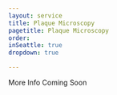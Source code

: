 ```yaml
---
layout: service
title: Plaque Microscopy
pagetitle: Plaque Microscopy
order:
inSeattle: true
dropdown: true

---
```


More Info Coming Soon

